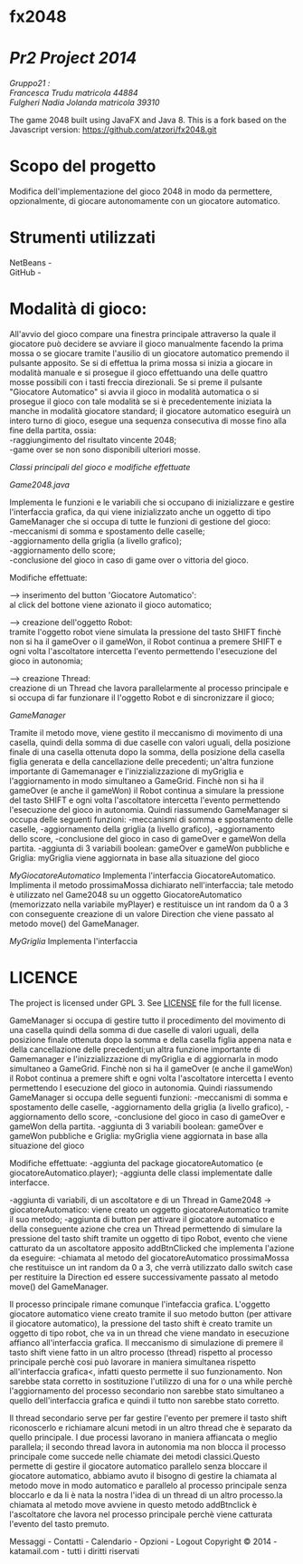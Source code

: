 fx2048
======
*Pr2 Project 2014*
==================
*Gruppo21 :*<BR>
*Francesca Trudu matricola 44884*<BR>
*Fulgheri Nadia Jolanda matricola 39310*


The game 2048 built using JavaFX and Java 8. 
This is a fork based on the Javascript version: https://github.com/atzori/fx2048.git




Scopo del progetto
==================
Modifica dell'implementazione del gioco 2048 in modo da permettere, opzionalmente, di giocare autonomamente con un giocatore automatico. 



Strumenti utilizzati
====================
NetBeans - <BR>
GitHub - <BR>


Modalità di gioco:
=================
All'avvio del gioco compare una finestra principale attraverso la quale il giocatore può decidere se avviare il gioco manualmente facendo la prima mossa o se giocare tramite l'ausilio di un giocatore automatico premendo il pulsante apposito.
Se si di effettua la prima mossa si inizia a giocare in modalità manuale e si prosegue il gioco effettuando una delle quattro mosse possibili con i tasti freccia direzionali.
Se si preme il pulsante "Giocatore Automatico" si avvia il gioco in modalità automatica o si prosegue il gioco con tale modalità se si è precedentemente iniziata la manche in modalità giocatore standard; 
il giocatore automatico eseguirà un intero turno di gioco, esegue una sequenza consecutiva di mosse fino alla fine della partita, ossia: <BR>
-raggiungimento del risultato vincente 2048; <BR>
-game over se non sono disponibili ulteriori mosse.



*Classi principali del gioco e modifiche effettuate*

*Game2048.java*

Implementa le funzioni e le variabili che si occupano di inizializzare e gestire l'interfaccia grafica,
da qui viene inizializzato anche un oggetto di tipo GameManager che si occupa di tutte le funzioni di gestione del gioco:<BR>
-meccanismi di somma e spostamento delle caselle;<BR>
-aggiornamento della griglia (a livello grafico);<BR> 
-aggiornamento dello score;<BR>
-conclusione del gioco in caso di game over o vittoria del gioco.

Modifiche effettuate:

—>  inserimento del button 'Giocatore Automatico':<BR> 
al click del bottone viene azionato il gioco automatico;

—>  creazione dell'oggetto Robot:<BR> 
tramite l'oggetto robot viene simulata la pressione del tasto SHIFT finchè non si ha il gameOver o il gameWon, il Robot continua a premere SHIFT e ogni volta l'ascoltatore intercetta l'evento permettendo l'esecuzione del gioco in autonomia;

—>  creazione Thread:<BR> 
creazione di un Thread che lavora parallelarmente al processo principale e si occupa di far funzionare il l'oggetto Robot e di sincronizzare il gioco;


*GameManager*

Tramite il metodo move, viene gestito il meccanismo di movimento di una casella, quindi della somma di due caselle con valori uguali, della posizione finale di una casella ottenuta dopo la somma, della posizione della casella figlia generata e della cancellazione delle precedenti;
un'altra funzione importante di Gamemanager e l'inizzializzazione di myGriglia e l'aggiornamento in modo simultaneo a GameGrid. 
Finchè non si ha il gameOver (e anche il gameWon) il Robot continua a simulare la pressione del tasto SHIFT e ogni volta l'ascoltatore intercetta l'evento permettendo l'esecuzione del gioco in autonomia. Quindi riassumendo GameManager si occupa delle seguenti funzioni: -meccanismi di somma e spostamento delle caselle, -aggiornamento della griglia (a livello grafico), -aggiornamento dello score, -conclusione del gioco in caso di gameOver e gameWon della partita. -aggiunta di 3 variabili boolean: gameOver e gameWon pubbliche e Griglia: myGriglia viene aggiornata in base alla situazione del gioco

*MyGiocatoreAutomatico*
Implementa l'interfaccia GiocatoreAutomatico.
Implimenta il metodo prossimaMossa dichiarato nell'interfaccia; tale metodo è utilizzato nel Game2048 su un oggetto GiocatoreAutomatico (memorizzato nella variabile myPlayer) e restituisce un int random da 0 a 3 con conseguente creazione di un valore Direction che viene passato al metodo move() del GameManager. 

*MyGriglia*
Implementa l'interfaccia 


LICENCE
=======

The project is licensed under GPL 3. See [LICENSE](https://raw.githubusercontent.com/brunoborges/fx2048/master/LICENSE)
file for the full license.




GameManager si occupa di gestire tutto il procedimento del movimento di una casella quindi della somma di due caselle di valori uguali, della posizione finale ottenuta dopo la somma e della casella figlia appena nata e della cancellazione delle precedenti;un altra funzione importante di Gamemanager e l'inizzializzazione di myGriglia e di aggiornarla in modo simultaneo a GameGrid. Finchè non si ha il gameOver (e anche il gameWon) il Robot continua a premere shift e ogni volta l'ascoltatore intercetta l evento permettendo l esecuzione del gioco in autonomia. Quindi riassumendo GameManager si occupa delle seguenti funzioni: -meccanismi di somma e spostamento delle caselle, -aggiornamento della griglia (a livello grafico), -aggiornamento dello score, -conclusione del gioco in caso di gameOver e gameWon della partita. -aggiunta di 3 variabili boolean: gameOver e gameWon pubbliche e Griglia: myGriglia viene aggiornata in base alla situazione del gioco

Modifiche effettuate: -aggiunta del package giocatoreAutomatico (e giocatoreAutomatico.player); -aggiunta delle classi implementate dalle interfacce.

-aggiunta di variabili, di un ascoltatore e di un Thread in Game2048 -> giocatoreAutomatico: viene creato un oggetto giocatoreAutomatico tramite il suo metodo; -aggiunta di button per attivare il giocatore automatico e della conseguente azione che crea un Thread permettendo di simulare la pressione del tasto shift tramite un oggetto di tipo Robot, evento che viene catturato da un ascoltatore apposito addBtnClicked che implementa l'azione da eseguire: -chiamata al metodo del giocatoreAutomatico prossimaMossa che restituisce un int random da 0 a 3, che verrà utilizzato dallo switch case per restituire la Direction ed essere successivamente passato al metodo move() del GameManager.

Il processo principale rimane comunque l'intefaccia grafica. L'oggetto giocatore automatico viene creato tramite il suo metodo button (per attivare il giocatore automatico), la pressione del tasto shift è creato tramite un oggetto di tipo robot, che va in un thread che viene mandato in esecuzione affianco all'interfaccia grafica. Il meccanismo di simulazione di premere il tasto shift viene fatto in un altro processo (thread) rispetto al processo principale perchè cosi può lavorare in maniera simultanea rispetto all'interfaccia grafica<, infatti questo permette il suo funzionamento. Non sarebbe stata corretto in sostituzione l'utilizzo di una for o una while perchè l'aggiornamento del processo secondario non sarebbe stato simultaneo a quello dell'interfaccia grafica e quindi il tutto non sarebbe stato corretto.

Il thread secondario serve per far gestire l'evento per premere il tasto shift riconoscerlo e richiamare alcuni metodi in un altro thread che è separato da quello principale. I due processi lavorano in maniera affiancata o meglio parallela; il secondo thread lavora in autonomia ma non blocca il processo principale come succede nelle chiamate dei metodi classici.Questo permette di gestire il giocatore automatico parallelo senza bloccare il giocatore automatico, abbiamo avuto il bisogno di gestire la chiamata al metodo move in modo automatico e parallelo al processo principale senza bloccarlo e da li è nata la nostra l'idea di un thread di un altro processo.la chiamata al metodo move avviene in questo metodo addBtnclick è l'ascoltatore che lavora nel processo principale perchè viene catturata l'evento del tasto premuto.

Messaggi - Contatti - Calendario - Opzioni - Logout
Copyright © 2014 - katamail.com - tutti i diritti riservati
